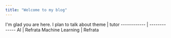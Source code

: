 ```yaml
---
title: "Welcome to my blog"
---
```


I'm glad you are here. I plan to talk about 
theme | tutor
------------ | -------------
AI | Refrata
Machine Learning | Refrata
